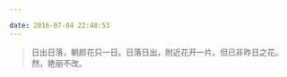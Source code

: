 ```yaml
---

date: 2016-07-04 22:48:53
---
```


<blockquote class="blockquote-center">日出日落，朝颜花只一日。日落日出，附近花开一片。但已非昨日之花。然，艳丽不改。</blockquote>

